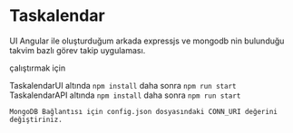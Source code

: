 # Taskalendar

UI Angular ile oluşturduğum arkada expressjs ve mongodb nin bulunduğu takvim bazlı görev takip uygulaması.

çalıştırmak için 


TaskalendarUI altında `npm install` daha sonra `npm run start`
TaskalendarAPI altında `npm install` daha sonra `npm run start` 

``` MongoDB Bağlantısı için config.json dosyasındaki CONN_URI değerini değiştiriniz. ```

